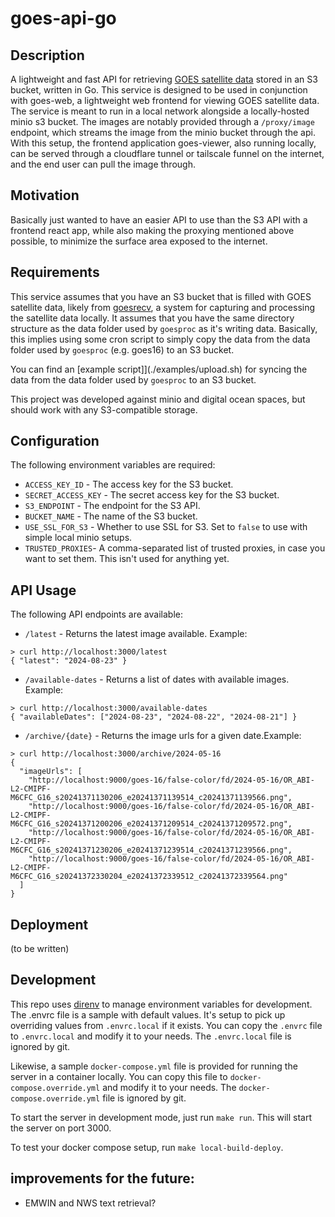 # goes-api-go

## Description
A lightweight and fast API for retrieving [GOES satellite data](https://www.goes-r.gov/) stored in an S3 bucket, written in Go. This service is designed to be used in conjunction with goes-web, a lightweight web frontend for viewing GOES satellite data. The service is meant to run in a local network alongside a locally-hosted minio s3 bucket. The images are notably provided through a `/proxy/image` endpoint, which streams the image from the minio bucket through the api. With this setup, the frontend application goes-viewer, also running locally, can be served through a cloudflare tunnel or tailscale funnel on the internet, and the end user can pull the image through.

## Motivation
Basically just wanted to have an easier API to use than the S3 API with a frontend react app, while also making the proxying mentioned above possible, to minimize the surface area exposed to the internet.

## Requirements
This service assumes that you have an S3 bucket that is filled with GOES satellite data, likely from [goesrecv](https://pietern.github.io/goestools/commands/goesrecv.html), a system for capturing and processing the satellite data locally. It assumes that you have the same directory structure as the data folder used by `goesproc` as it's writing data. Basically, this implies using some cron script to simply copy the data from the data folder used by `goesproc` (e.g. goes16) to an S3 bucket.

You can find an [example script]](./examples/upload.sh) for syncing the data from the data folder used by `goesproc` to an S3 bucket.

This project was developed against minio and digital ocean spaces, but should work with any S3-compatible storage.

## Configuration
The following environment variables are required:
- `ACCESS_KEY_ID` - The access key for the S3 bucket.
- `SECRET_ACCESS_KEY` - The secret access key for the S3 bucket.
- `S3_ENDPOINT` - The endpoint for the S3 API.
- `BUCKET_NAME` - The name of the S3 bucket.
- `USE_SSL_FOR_S3` - Whether to use SSL for S3. Set to `false` to use with simple local minio setups.
- `TRUSTED_PROXIES`- A comma-separated list of trusted proxies, in case you want to set them. This isn't used for anything yet.

## API Usage
The following API endpoints are available:
- `/latest` - Returns the latest image available. Example:
```shell
> curl http://localhost:3000/latest
{ "latest": "2024-08-23" }
```
- `/available-dates` - Returns a list of dates with available images. Example:
```shell
> curl http://localhost:3000/available-dates
{ "availableDates": ["2024-08-23", "2024-08-22", "2024-08-21"] }
```
- `/archive/{date}` - Returns the image urls for a given date.Example:
```shell
> curl http://localhost:3000/archive/2024-05-16
{
  "imageUrls": [
    "http://localhost:9000/goes-16/false-color/fd/2024-05-16/OR_ABI-L2-CMIPF-M6CFC_G16_s20241371130206_e20241371139514_c20241371139566.png",
    "http://localhost:9000/goes-16/false-color/fd/2024-05-16/OR_ABI-L2-CMIPF-M6CFC_G16_s20241371200206_e20241371209514_c20241371209572.png",
    "http://localhost:9000/goes-16/false-color/fd/2024-05-16/OR_ABI-L2-CMIPF-M6CFC_G16_s20241371230206_e20241371239514_c20241371239566.png",
    "http://localhost:9000/goes-16/false-color/fd/2024-05-16/OR_ABI-L2-CMIPF-M6CFC_G16_s20241372330204_e20241372339512_c20241372339564.png"
  ]
}
```

## Deployment
(to be written)

## Development
This repo uses [direnv](https://direnv.net/) to manage environment variables for development. The .envrc file is a sample with default values. It's setup to pick up overriding values from `.envrc.local` if it exists. You can copy the `.envrc` file to `.envrc.local` and modify it to your needs. The `.envrc.local` file is ignored by git.

Likewise, a sample `docker-compose.yml` file is provided for running the server in a container locally. You can copy this file to `docker-compose.override.yml` and modify it to your needs. The `docker-compose.override.yml` file is ignored by git.

To start the server in development mode, just run `make run`. This will start the server on port 3000.

To test your docker compose setup, run `make local-build-deploy`.

## improvements for the future:
- EMWIN and NWS text retrieval?
